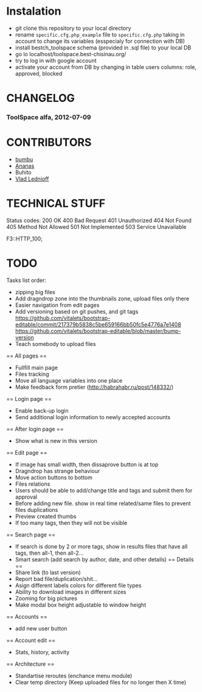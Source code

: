 Instalation
===========
+ git clone this repository to your local directory
+ rename `specific.cfg.php_example` file to `specific.cfg.php` taking in account to change its variables (esspecialy for connection with DB)
+ install bestch_toolspace schema (provided in .sql file) to your local DB
+ go lo localhost/toolspace.best-chisinau.org/
+ try to log in with google account
+ activate your account from DB by changing in table users columns: role, approved, blocked

CHANGELOG
=========

### ToolSpace alfa, 2012-07-09


CONTRIBUTORS
============
* [bumbu](http://github.com/bumbu/)
* [Ananas](http://github.com/ana-balica)
* Buhito
* [Vlad Lednioff](https://github.com/unordinary)


TECHNICAL STUFF
===============
Status codes:
	200	OK
	400	Bad Request
	401	Unauthorized
	404	Not Found
	405	Method Not Allowed
	501	Not Implemented
	503	Service Unavailable

F3::HTTP_100;


TODO
====

Tasks list order:
 - zipping big files
 - Add dragndrop zone into the thumbnails zone, upload files only there
 - Easier navigation from edit pages
 - Add versioning based on git pushes, and git tags
 	https://github.com/vitalets/bootstrap-editable/commit/217379b5838c5be659166bb50fc5e4776a7e1408
 	https://github.com/vitalets/bootstrap-editable/blob/master/bump-version
 - Teach somebody to upload files


== All pages ==
- Fullfill main page
- Files tracking
- Move all language variables into one place
- Make feedback form pretier (http://habrahabr.ru/post/148332/)

== Login page ==
- Enable back-up login
 - Send additional login information to newly accepted accounts

== After login page ==
- Show what is new in this version

== Edit page ==
 - If image has small width, then dissaprove button is at top
 - Dragndrop has strange behaviour
 - Move action buttons to bottom
 - Files relations
 - Users should be able to add/change title and tags and submit them for approval
 - Before adding new file. show in real time related/same files to prevent files duplications
 - Preview created thumbs
 - If too many tags, then they will not be visible

== Search page ==
 - If search is done by 2 or more tags, show in results files that have all tags, then all-1, then all-2...
 - Smart search (add search by author, date, and other details)
 == Details ==
  - Share link (to last version)
  - Report bad file/duplication/shit...
  - Asign different labels colors for different file types
  - Ability to download images in different sizes
  - Zooming for big pictures
  - Make modal box height adjustable to window height

== Accounts ==
 - add new user button

== Account edit ==
 - Stats, history, activity

== Architecture ==
 - Standartise reroutes (enchance menu module)
 - Clear temp directory (Keep uploaded files for no longer then X time)